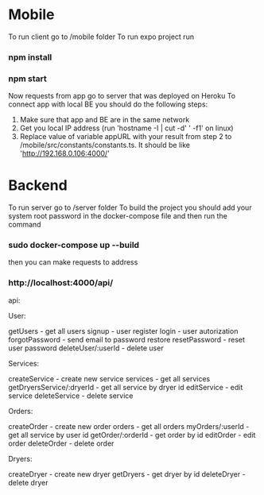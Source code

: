 # Mobile

To run client go to /mobile folder
To run expo project run

### npm install
### npm start


Now requests from app go to server that was deployed on Heroku 
To connect app with local BE you should do the following steps:
1. Make sure that app and BE are in the same network
2. Get you local IP address (run 'hostname -I | cut -d' ' -f1' on linux)
3. Replace value of variable appURL with your result from step 2 to  /mobile/src/constants/constants.ts. It should be like 'http://192.168.0.106:4000/' 


# Backend

To run server go to /server folder
To build the project you should add your 
system root password in the docker-compose file
and then run the command 

### sudo docker-compose up --build

then you can make requests to address

### http://localhost:4000/api/

api:

User:

getUsers - get all users
signup - user register 
login - user autorization
forgotPassword - send email to password restore
resetPassword - reset user password 
deleteUser/:userId - delete user


Services:

createService - create new service
services  - get all services
getDryersService/:dryerId - get all service by dryer id
editService - edit service
deleteService - delete service


Orders:

createOrder - create new order
orders - get all orders
myOrders/:userId - get all service by user id
getOrder/:orderId - get order by id
editOrder - edit order
deleteOrder - delete order

Dryers:

createDryer - create new dryer
getDryers - get dryer by id
deleteDryer - delete dryer
